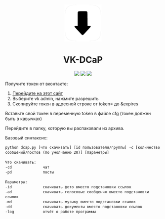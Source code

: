 <p align="center"><img src="logo.png" height="120"></p>
<h1 align="center">VK-DCaP</h1>
<p align="center">
<a href="https://github.com/blackcatprog/VK-DCaP/releases"><img src="https://img.shields.io/github/v/release/blackcatprog/VK-DCaP?color=important"></a>
<a href="https://github.com/blackcatprog/VK-DCaP/blob/main/LICENSE"><img src="https://img.shields.io/badge/License-MIT-green" height="20"></a>
<img src="https://img.shields.io/badge/Platforms-Windows%20%7C%20Android%20%7C%20Linux-blue" height="20">
</p>

Получите токен от вконтакте:
1) [Перейдите на этот сайт](vkhost.github.io)
2) Выберите vk admin, нажмите разрешить
3) Скопируйте токен в адресной строке от token= до &expires

Вставьте свой токен в переменную token в файле cfg (токен должен быть в кавычках)

Перейдите в папку, которую вы распаковали из архива.

Базовый синтаксис:

```
python dcap.py [что скачивать] [id пользователя/группы] -c [количество сообщений/постов (по умолчанию 20)] [параметры]

Что скачивать:
-cd              чат
-pd              посты

Параметры:
-id              скачивать фото вместо подстановки ссылок
-ad              скачивать голосовые сообщения вместо подстановки ссылок
-md              скачивать музыку вместо подстановки ссылок
-dd              скачивать документы вместо подстановки ссылок
-log             отчёт о работе программы
```
